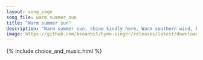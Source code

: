 ```yaml
---
layout: song_page
song_file: warm_summer_sun
title: "Warm summer sun"
description: "Warm summer sun, shine kindly here, Warm southern wind, blow softly here, Green sod above, lie light, lie light. Good night, dear heart, good night, g... secular 4part 1verse musicbykenan textbyother summer death"
image: https://github.com/kenanbit/hymn-singer/releases/latest/download/warm_summer_sun-trad.png
---
```


{% include choice_and_music.html %}